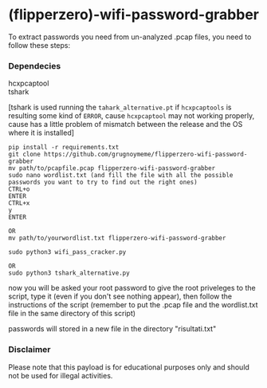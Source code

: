# (flipperzero)-wifi-password-grabber

To extract passwords you need from un-analyzed .pcap files, you need to follow these steps:

### Dependecies
hcxpcaptool    
tshark     

[tshark is used running the `tahark_alternative.pt` if `hcxpcaptools` is resulting some kind of `ERROR`, cause `hcxpcaptool` may not working properly, cause has a little problem of mismatch between the release and the OS where it is installed]

```
pip install -r requirements.txt
git clone https://github.com/grugnoymeme/flipperzero-wifi-password-grabber
mv path/to/pcapfile.pcap flipperzero-wifi-password-grabber
sudo nano wordlist.txt (and fill the file with all the possible passwords you want to try to find out the right ones)
CTRL+o
ENTER
CTRL+x
y
ENTER

OR
mv path/to/yourwordlist.txt flipperzero-wifi-password-grabber

sudo python3 wifi_pass_cracker.py

OR
sudo python3 tshark_alternative.py
```
now you will be asked your root password to give the root priveleges to the script, type it (even if you don't see nothing appear), then follow the instructions of the script (remember to put the .pcap file and the wordlist.txt file in the same directory of this script)

passwords will stored in a new file in the directory "risultati.txt"

### Disclaimer

Please note that this payload is for educational purposes only and should not be used for illegal activities.
